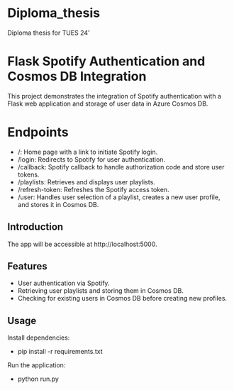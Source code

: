 # Diploma_thesis
Diploma thesis for TUES 24'

# Flask Spotify Authentication and Cosmos DB Integration

This project demonstrates the integration of Spotify authentication with a Flask web application and storage of user data in Azure Cosmos DB.


# Endpoints

 -   /: Home page with a link to initiate Spotify login.
 -   /login: Redirects to Spotify for user authentication.
 -   /callback: Spotify callback to handle authorization code and store user tokens.
 -   /playlists: Retrieves and displays user playlists.
 -   /refresh-token: Refreshes the Spotify access token.
 -   /user: Handles user selection of a playlist, creates a new user profile, and stores it in Cosmos DB.

## Introduction
The app will be accessible at http://localhost:5000.

## Features

-   User authentication via Spotify.
-   Retrieving user playlists and storing them in Cosmos DB.
-   Checking for existing users in Cosmos DB before creating new profiles.

## Usage
Install dependencies:
- pip install -r requirements.txt

Run the application:
- python run.py
